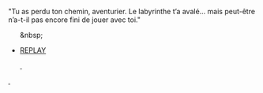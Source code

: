 "Tu as perdu ton chemin, aventurier. Le labyrinthe t’a avalé… mais peut-être n’a-t-il pas encore fini de jouer avec toi."



<ul>



\&nbsp; <li><a href="game\_over.md">REPLAY</li>      



&nbsp;</ul>



&nbsp;  







